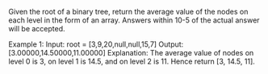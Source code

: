 Given the root of a binary tree, return the average value of the nodes on each level in the form of an array. Answers within 10-5 of the actual answer will be accepted.

Example 1:
Input: root = [3,9,20,null,null,15,7]
Output: [3.00000,14.50000,11.00000]
Explanation: The average value of nodes on level 0 is 3, on level 1 is 14.5, and on level 2 is 11.
Hence return [3, 14.5, 11].
